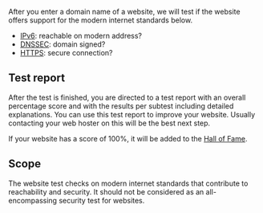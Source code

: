 After you enter a domain name of a website, we will test if the website offers support for the modern internet standards below.

* [IPv6](/faqs/ipv6/): reachable on modern address?
* [DNSSEC](/faqs/dnssec/): domain signed?
* [HTTPS](/faqs/https/): secure connection?

## Test report
After the test is finished, you are directed to a test report with an overall percentage score and with the results per subtest including detailed explanations. You can use this test report to improve your website. Usually contacting your web hoster on this will be the best next step.

If your website has a score of 100%, it will be added to the [Hall of Fame](/halloffame/). 

## Scope
The website test checks on modern internet standards that contribute to reachability and security. It should not be considered as an all-encompassing security test for websites.
